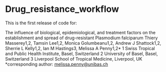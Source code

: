 # Drug_resistance_workflow
This is the first release of code for: 

The influence of biological, epidemiological, and treatment factors on the establishment and spread of drug-resistant Plasmodium falciparum
Thiery Masserey1,2, Tamsin Lee1,2, Monica Golumbeanu1,2, Andrew J Shattock1,2, Sherrie L Kelly1,2, Ian M Hastings3, Melissa A Penny1,2* 
1 Swiss Tropical and Public Health Institute, Basel, Switzerland 
2 University of Basel, Basel, Switzerland 
3 Liverpool School of Tropical Medicine, Liverpool, UK
*corresponding author: melissa.penny@unibas.ch
